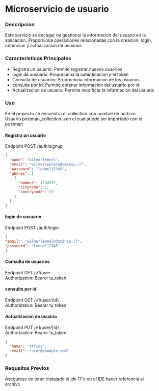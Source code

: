 # Microservicio de usuario

### Descripcion
Este servicio se encagar de gestionar la informacion del usuario en la aplicacion.
Proporciona operaciones relacionadas con la creacion, login, obtencion y actualizacion
de usuarios

### Caracteristicas Principales

* Registra un usuario: Permite registrar nuevos usuarios
* login de uusuario: Proporciona la autenticacion y el token
* Consulta de usuarios: Proporciona informacion de los usuarios
* consulta por id: Permite obtener informacion del usuario por id
* Actualizacion de usuario: Permite modificar la informacion del usuario

### Uso
En el proyecto se encuentra el collection con nombre de archivo Usuario.postman_collection.json 
el cual puede ser importado con el postman

#### Registra un usuario
Endpoint POST /auth/signup
```json
{
  "name": "wilmerleonel",
  "email": "wilmerleonel@dominio.cl",
  "password": "leonel12345",
  "phones": [
    {
      "number": 1234567,
      "citycode": 1,
      "contrycode": 57
    }
  ]
}
```

#### login de uusuario
Endpoint POST /auth/login
```json
{
"email": "wilmerleonel@dominio.cl",
"password": "leonel12345"
}
```

#### Consulta de usuarios
Endpoint GET /v1/user .<br>
Authorization: Bearer tu_token

#### consulta por id
Endpoint GET /v1/user/{id} .<br>
Authorization: Bearer tu_token

#### Actualizacion de usuario
Endpoint PUT /v1/user/{id} .<br>
Authorization: Bearer tu_token
```json
{
  "name": "string",
  "email": "user@example.com"
}
```

### Requsitos Previos
Asegurese de tener instalado el jdk 17 o en el IDE hacer referencia
al archivo
